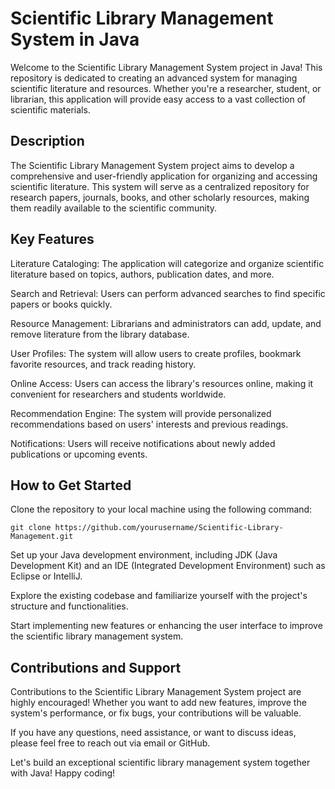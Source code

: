 # Scientific Library Management System in Java
Welcome to the Scientific Library Management System project in Java! This repository is dedicated to creating an advanced system for managing scientific literature and resources. Whether you're a researcher, student, or librarian, this application will provide easy access to a vast collection of scientific materials.

## Description
The Scientific Library Management System project aims to develop a comprehensive and user-friendly application for organizing and accessing scientific literature. This system will serve as a centralized repository for research papers, journals, books, and other scholarly resources, making them readily available to the scientific community.

## Key Features
Literature Cataloging: The application will categorize and organize scientific literature based on topics, authors, publication dates, and more.

Search and Retrieval: Users can perform advanced searches to find specific papers or books quickly.

Resource Management: Librarians and administrators can add, update, and remove literature from the library database.

User Profiles: The system will allow users to create profiles, bookmark favorite resources, and track reading history.

Online Access: Users can access the library's resources online, making it convenient for researchers and students worldwide.

Recommendation Engine: The system will provide personalized recommendations based on users' interests and previous readings.

Notifications: Users will receive notifications about newly added publications or upcoming events.

## How to Get Started
Clone the repository to your local machine using the following command:
```
git clone https://github.com/yourusername/Scientific-Library-Management.git
```
Set up your Java development environment, including JDK (Java Development Kit) and an IDE (Integrated Development Environment) such as Eclipse or IntelliJ.

Explore the existing codebase and familiarize yourself with the project's structure and functionalities.

Start implementing new features or enhancing the user interface to improve the scientific library management system.

## Contributions and Support
Contributions to the Scientific Library Management System project are highly encouraged! Whether you want to add new features, improve the system's performance, or fix bugs, your contributions will be valuable.

If you have any questions, need assistance, or want to discuss ideas, please feel free to reach out via email or GitHub.

Let's build an exceptional scientific library management system together with Java! Happy coding!
